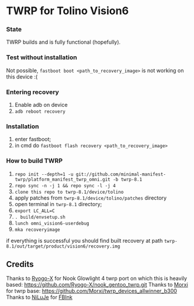 # TWRP for Tolino Vision6
### State
TWRP builds and is fully functional (hopefully).

### Test without installation
Not possible, `fastboot boot <path_to_recovery_image>` is not working on this device :(

### Entering recovery
1) Enable adb on device
2) `adb reboot recovery`
### Installation
1) enter fastboot;
2) in cmd do `fastboot flash recovery <path_to_recovery_image>`

### How to build TWRP
1. `repo init --depth=1 -u git://github.com/minimal-manifest-twrp/platform_manifest_twrp_omni.git -b twrp-8.1`
2. `repo sync -n -j 1 && repo sync -l -j 4`
3. `clone this repo to twrp-8.1/device/tolino`
4. apply patches from `twrp-8.1/device/tolino/patches` directory
5. open terminal in `twrp-8.1` directory;
6. `export LC_ALL=C`
7. `. build/envsetup.sh`
8. `lunch omni_vision6-userdebug`
9. `mka recoveryimage`

if everything is successful you should find built recovery at path `twrp-8.1/out/target/product/vision6/recovery.img`

## Credits
Thanks to [Ryogo-X](https://github.com/Ryogo-X) for Nook Glowlight 4 twrp port on which this is heavily based: https://github.com/Ryogo-X/nook_gentoo_twrp.git
Thanks to [Morxi](https://github.com/Morxi) for twrp base: https://github.com/Morxi/twrp_devices_allwinner_b300  
Thanks to [NiLuJe](https://github.com/NiLuJe) for [FBInk](https://github.com/NiLuJe/FBInk)
